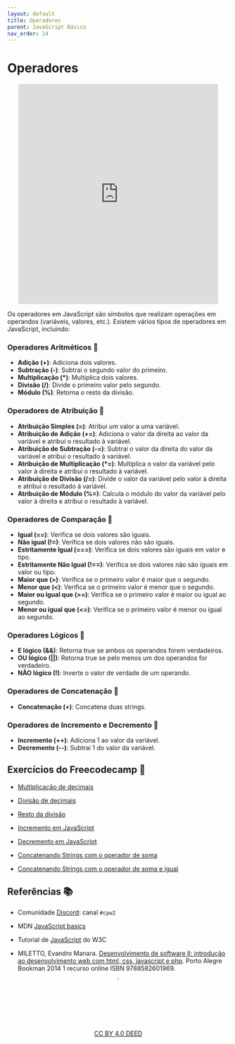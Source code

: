 ```yaml
---
layout: default
title: Operadores
parent: JavaScript Básico
nav_order: 14
---
```


# Operadores
<center>
<iframe src="https://cpw2.rpmhub.dev/operadores/slides/index.html#/" title="Operadores" width="90%" height="500" style="border:none;"></iframe>
</center>

Os operadores em JavaScript são símbolos que realizam operações em operandos
(variáveis, valores, etc.). Existem vários tipos de operadores em JavaScript,
incluindo:

### Operadores Aritméticos 🧮

- **Adição (+)**: Adiciona dois valores.
- **Subtração (-)**: Subtrai o segundo valor do primeiro.
- **Multiplicação (\*)**: Multiplica dois valores.
- **Divisão (/)**: Divide o primeiro valor pelo segundo.
- **Módulo (%)**: Retorna o resto da divisão.

### Operadores de Atribuição 📝

- **Atribuição Simples (=)**: Atribui um valor a uma variável.
- **Atribuição de Adição (+=)**: Adiciona o valor da direita ao valor da
variável e atribui o resultado à variável.
- **Atribuição de Subtração (-=)**: Subtrai o valor da direita do valor da
variável e atribui o resultado à variável.
- **Atribuição de Multiplicação (\*=)**: Multiplica o valor da variável pelo
valor à direita e atribui o resultado à variável.
- **Atribuição de Divisão (/=)**: Divide o valor da variável pelo valor à
direita e atribui o resultado à variável.
- **Atribuição de Módulo (%=)**: Calcula o módulo do valor da variável pelo
valor à direita e atribui o resultado à variável.

### Operadores de Comparação 🔄

- **Igual (==)**: Verifica se dois valores são iguais.
- **Não igual (!=)**: Verifica se dois valores não são iguais.
- **Estritamente Igual (===)**: Verifica se dois valores são iguais em valor e
tipo.
- **Estritamente Não Igual (!==)**: Verifica se dois valores não são iguais em
valor ou tipo.
- **Maior que (>)**: Verifica se o primeiro valor é maior que o segundo.
- **Menor que (<)**: Verifica se o primeiro valor é menor que o segundo.
- **Maior ou igual que (>=)**: Verifica se o primeiro valor é maior ou igual ao
segundo.
- **Menor ou igual que (<=)**: Verifica se o primeiro valor é menor ou igual ao
segundo.

### Operadores Lógicos 🧠

- **E lógico (&&)**: Retorna true se ambos os operandos forem verdadeiros.
- **OU lógico (||)**: Retorna true se pelo menos um dos operandos for
verdadeiro.
- **NÃO lógico (!)**: Inverte o valor de verdade de um operando.

### Operadores de Concatenação 📝

- **Concatenação (+)**: Concatena duas strings.

### Operadores de Incremento e Decremento 🔄

- **Incremento (++)**: Adiciona 1 ao valor da variável.
- **Decremento (--)**: Subtrai 1 do valor da variável.

## Exercícios do Freecodecamp 🎯

* [Multiplicação de decimais](https://www.freecodecamp.org/learn/javascript-algorithms-and-data-structures/basic-javascript/multiply-two-decimals-with-javascript)

* [Divisão de decimais](https://www.freecodecamp.org/learn/javascript-algorithms-and-data-structures/basic-javascript/divide-one-decimal-by-another-with-javascript)

* [Resto da divisão](https://www.freecodecamp.org/learn/javascript-algorithms-and-data-structures/basic-javascript/finding-a-remainder-in-javascript)

* [Incremento em JavaScript](https://www.freecodecamp.org/learn/javascript-algorithms-and-data-structures/basic-javascript/increment-a-number-with-javascript)

* [Decremento em JavaScript](https://www.freecodecamp.org/learn/javascript-algorithms-and-data-structures/basic-javascript/decrement-a-number-with-javascript)

* [Concatenando Strings com o operador de soma](https://www.freecodecamp.org/learn/javascript-algorithms-and-data-structures/basic-javascript/concatenating-strings-with-plus-operator)

* [Concatenando Strings com o operador de soma e igual](https://www.freecodecamp.org/learn/javascript-algorithms-and-data-structures/basic-javascript/concatenating-strings-with-the-plus-equals-operator)

## Referências 📚

* Comunidade [Discord](https://discord.com/invite/C29cqvm): canal `#cpw2`

* MDN [JavaScript basics](https://developer.mozilla.org/en-US/docs/Learn/Getting_started_with_the_web/JavaScript_basics)

* Tutorial de [JavaScript](http://www.w3schools.com/js) do W3C

* MILETTO, Evandro Manara. [Desenvolvimento de software II: introdução ao desenvolvimento web com html, css, javascript e php](https://biblioteca.ifrs.edu.br/pergamum_ifrs/biblioteca_s/acesso_login.php?cod_acervo_acessibilidade=5020682&acesso=aHR0cHM6Ly9pbnRlZ3JhZGEubWluaGFiaWJsaW90ZWNhLmNvbS5ici9ib29rcy85Nzg4NTgyNjAxOTY5&label=acesso%20restrito). Porto Alegre Bookman 2014 1 recurso online ISBN 9788582601969.

<center>
<a href="https://rpmhub.dev" target="blanck"><img src="../imgs/logo.png" alt="Rodrigo Prestes Machado" width="3%" height="3%" border=0 style="border:0; text-decoration:none; outline:none"></a><br/>
<a rel="license" href="http://creativecommons.org/licenses/by/4.0/">CC BY 4.0 DEED</a>